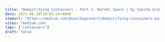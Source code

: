 ```yaml
---
title: "Demystifying Containers - Part I: Kernel Space | by Sascha Grunert | Medium"
date: 2021-08-28T20:03:24+0000
itemurl: "https://medium.com/@saschagrunert/demystifying-containers-part-i-kernel-space-2c53d6979504"
sites: "medium.com"
tags: ["containers"]
draft: false
---
```

